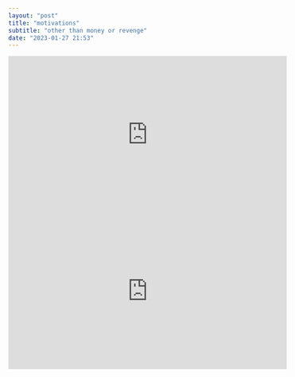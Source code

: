 ```yaml
---
layout: "post"
title: "motivations"
subtitle: "other than money or revenge"
date: "2023-01-27 21:53"
---
```


<iframe width="560" height="315" src="https://www.youtube.com/embed/dk2AMwc4e2k?clip=UgkxBDMHpoUl_9O9w0rbyqdFcox5tdFAkuPM&amp;clipt=EKvCiAEYkZ2LAQ" title="YouTube video player" frameborder="0" allow="accelerometer; autoplay; clipboard-write; encrypted-media; gyroscope; picture-in-picture; web-share" allowfullscreen></iframe>

<iframe width="560" height="315" src="https://www.youtube.com/embed/dk2AMwc4e2k?clip=UgkxlZSRyUC-fMzT-O6srnuIweFN-CURJibU&amp;clipt=EP7r2wEYr8TeAQ" title="YouTube video player" frameborder="0" allow="accelerometer; autoplay; clipboard-write; encrypted-media; gyroscope; picture-in-picture; web-share" allowfullscreen></iframe>
